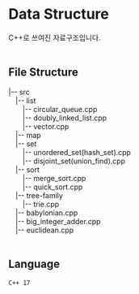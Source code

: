 # Data Structure
C++로 쓰여진 자료구조입니다.
<br>
<br>

## File Structure

|-- src <br>
&emsp;|-- list <br>
&emsp;&emsp;|-- circular_queue.cpp <br>
&emsp;&emsp;|-- doubly_linked_list.cpp <br>
&emsp;&emsp;|-- vector.cpp <br>
&emsp;|-- map <br>
&emsp;|-- set <br>
&emsp;&emsp;|-- unordered_set(hash_set).cpp <br>
&emsp;&emsp;|-- disjoint_set(union_find).cpp <br>
&emsp;|-- sort <br>
&emsp;&emsp;|-- merge_sort.cpp <br>
&emsp;&emsp;|-- quick_sort.cpp <br>
&emsp;|-- tree-family <br>
&emsp;&emsp;|-- trie.cpp <br>
&emsp;|-- babylonian.cpp <br>
&emsp;|-- big_integer_adder.cpp <br>
&emsp;|-- euclidean.cpp <br>
<br>

## Language
<code>C++ 17</code>
<br>
